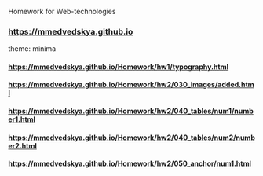 Homework for Web-technologies
### https://mmedvedskya.github.io
theme: minima
#### https://mmedvedskya.github.io/Homework/hw1/typography.html
#### https://mmedvedskya.github.io/Homework/hw2/030_images/added.html
#### https://mmedvedskya.github.io/Homework/hw2/040_tables/num1/number1.html
#### https://mmedvedskya.github.io/Homework/hw2/040_tables/num2/number2.html
#### https://mmedvedskya.github.io/Homework/hw2/050_anchor/num1.html
